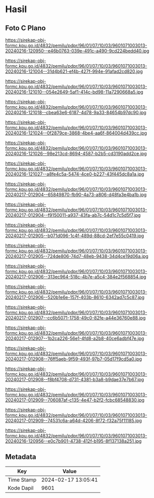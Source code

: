 # Hasil

## Foto C Plano

https://sirekap-obj-formc.kpu.go.id/4832/pemilu/pdpr/96/01/07/10/03/9601071003013-20240216-120950--e46b0763-039e-491c-a490-9cd224bedd40.jpg

https://sirekap-obj-formc.kpu.go.id/4832/pemilu/pdpr/96/01/07/10/03/9601071003013-20240216-121004--31d4b621-ef4b-427f-994e-91afad2cd820.jpg

https://sirekap-obj-formc.kpu.go.id/4832/pemilu/pdpr/96/01/07/10/03/9601071003013-20240216-121010--054e2649-5af1-414c-bd98-11a7290668a5.jpg

https://sirekap-obj-formc.kpu.go.id/4832/pemilu/pdpr/96/01/07/10/03/9601071003013-20240216-121018--cbea63e6-6187-4d78-9a33-84654b97dc90.jpg

https://sirekap-obj-formc.kpu.go.id/4832/pemilu/pdpr/96/01/07/10/03/9601071003013-20240216-121024--0f2879ce-3868-4be4-aa6f-864004d439cc.jpg

https://sirekap-obj-formc.kpu.go.id/4832/pemilu/pdpr/96/01/07/10/03/9601071003013-20240216-121026--98e213cd-8694-4587-b2b5-cd3190add2ce.jpg

https://sirekap-obj-formc.kpu.go.id/4832/pemilu/pdpr/96/01/07/10/03/9601071003013-20240216-121027--a8fe4c5a-5474-4ce0-b227-43f445dc8a1a.jpg

https://sirekap-obj-formc.kpu.go.id/4832/pemilu/pdpr/96/01/07/10/03/9601071003013-20240217-012904--65849870-fb90-4a73-a806-d48fa3e4ba1b.jpg

https://sirekap-obj-formc.kpu.go.id/4832/pemilu/pdpr/96/01/07/10/03/9601071003013-20240217-012904--f9150011-a937-43fa-ab7c-54d1c7c5d5f7.jpg

https://sirekap-obj-formc.kpu.go.id/4832/pemilu/pdpr/96/01/07/10/03/9601071003013-20240217-012905--b071d096-1c4f-489d-88cd-2ef7e55c0419.jpg

https://sirekap-obj-formc.kpu.go.id/4832/pemilu/pdpr/96/01/07/10/03/9601071003013-20240217-012905--724de806-74d7-48eb-9438-34d4ce19d06a.jpg

https://sirekap-obj-formc.kpu.go.id/4832/pemilu/pdpr/96/01/07/10/03/9601071003013-20240217-012906--313ec964-518c-4b7e-a5c4-384e2f568854.jpg

https://sirekap-obj-formc.kpu.go.id/4832/pemilu/pdpr/96/01/07/10/03/9601071003013-20240217-012906--520b1e6e-157f-403b-8610-6342ad7c5c87.jpg

https://sirekap-obj-formc.kpu.go.id/4832/pemilu/pdpr/96/01/07/10/03/9601071003013-20240217-012907--cc6b5071-1758-49c0-82fe-a44e36760e88.jpg

https://sirekap-obj-formc.kpu.go.id/4832/pemilu/pdpr/96/01/07/10/03/9601071003013-20240217-012907--1b2ca226-56e1-4fd8-a2b8-40ce6adbf47e.jpg

https://sirekap-obj-formc.kpu.go.id/4832/pemilu/pdpr/96/01/07/10/03/9601071003013-20240217-012908--76ff5aeb-9f59-493f-97b7-05d17f9cd5a0.jpg

https://sirekap-obj-formc.kpu.go.id/4832/pemilu/pdpr/96/01/07/10/03/9601071003013-20240217-012908--f8bf4708-d731-4381-b3a8-b9dae37e7b67.jpg

https://sirekap-obj-formc.kpu.go.id/4832/pemilu/pdpr/96/01/07/10/03/9601071003013-20240217-012909--706087af-c135-4e47-b2f2-fcbc68548830.jpg

https://sirekap-obj-formc.kpu.go.id/4832/pemilu/pdpr/96/01/07/10/03/9601071003013-20240217-012909--74531c6a-a64d-4206-8f72-f32a75f11185.jpg

https://sirekap-obj-formc.kpu.go.id/4832/pemilu/pdpr/96/01/07/10/03/9601071003013-20240216-120956--e0c7b901-4738-412f-b195-8f137138a251.jpg


## Metadata

| Key        | Value               |
| ---------- | ------------------- |
| Time Stamp | 2024-02-17 13:05:41 |
| Kode Dapil | 9601                |



